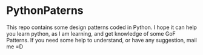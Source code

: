# PythonPaterns
This repo contains some design patterns coded in Python. I hope it can help you learn python, as I am learning, and get knowledge of some GoF Patterns. If you need some help to understand, or have any suggestion, mail me =D
